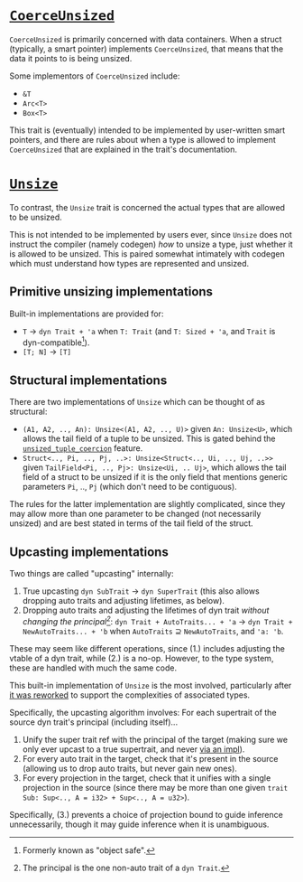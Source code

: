 # [`CoerceUnsized`](https://doc.rust-lang.org/std/ops/trait.CoerceUnsized.html)

`CoerceUnsized` is primarily concerned with data containers. When a struct
(typically, a smart pointer) implements `CoerceUnsized`, that means that the
data it points to is being unsized.

Some implementors of `CoerceUnsized` include:
* `&T`
* `Arc<T>`
* `Box<T>`

This trait is (eventually) intended to be implemented by user-written smart
pointers, and there are rules about when a type is allowed to implement
`CoerceUnsized` that are explained in the trait's documentation.

# [`Unsize`](https://doc.rust-lang.org/std/marker/trait.Unsize.html)

To contrast, the `Unsize` trait is concerned the actual types that are allowed
to be unsized.

This is not intended to be implemented by users ever, since `Unsize` does not
instruct the compiler (namely codegen) *how* to unsize a type, just whether it
is allowed to be unsized. This is paired somewhat intimately with codegen
which must understand how types are represented and unsized.

## Primitive unsizing implementations

Built-in implementations are provided for:
* `T` -> `dyn Trait + 'a` when `T: Trait` (and `T: Sized + 'a`, and `Trait`
  is dyn-compatible[^2]).
* `[T; N]` -> `[T]`

## Structural implementations

There are two implementations of `Unsize` which can be thought of as
structural:
* `(A1, A2, .., An): Unsize<(A1, A2, .., U)>` given `An: Unsize<U>`, which
  allows the tail field of a tuple to be unsized. This is gated behind the
  [`unsized_tuple_coercion`] feature.
* `Struct<.., Pi, .., Pj, ..>: Unsize<Struct<.., Ui, .., Uj, ..>>` given 
  `TailField<Pi, .., Pj>: Unsize<Ui, .. Uj>`, which allows the tail field of a
  struct to be unsized if it is the only field that mentions generic parameters
  `Pi`, .., `Pj` (which don't need to be contiguous).

The rules for the latter implementation are slightly complicated, since they
may allow more than one parameter to be changed (not necessarily unsized) and
are best stated in terms of the tail field of the struct.

[`unsized_tuple_coercion`]: https://doc.rust-lang.org/beta/unstable-book/language-features/unsized-tuple-coercion.html

## Upcasting implementations

Two things are called "upcasting" internally:
1. True upcasting `dyn SubTrait` -> `dyn SuperTrait` (this also allows
   dropping auto traits and adjusting lifetimes, as below).
2. Dropping auto traits and adjusting the lifetimes of dyn trait
   *without changing the principal[^1]*:
   `dyn Trait + AutoTraits... + 'a` -> `dyn Trait + NewAutoTraits... + 'b`
   when `AutoTraits` ⊇ `NewAutoTraits`, and `'a: 'b`.

These may seem like different operations, since (1.) includes adjusting the
vtable of a dyn trait, while (2.) is a no-op. However, to the type system,
these are handled with much the same code.

This built-in implementation of `Unsize` is the most involved, particularly
after [it was reworked](https://github.com/rust-lang/rust/pull/114036) to
support the complexities of associated types.

Specifically, the upcasting algorithm involves: For each supertrait of the
source dyn trait's principal (including itself)...
1. Unify the super trait ref with the principal of the target (making sure
   we only ever upcast to a true supertrait, and never [via an impl]).
2. For every auto trait in the target, check that it's present in the source
   (allowing us to drop auto traits, but never gain new ones).
3. For every projection in the target, check that it unifies with a single
   projection in the source (since there may be more than one given
   `trait Sub: Sup<.., A = i32> + Sup<.., A = u32>`).

[via an impl]: https://github.com/rust-lang/rust/blob/f3457dbf84cd86d284454d12705861398ece76c3/tests/ui/traits/trait-upcasting/illegal-upcast-from-impl.rs#L19

Specifically, (3.) prevents a choice of projection bound to guide inference
unnecessarily, though it may guide inference when it is unambiguous.

[^1]: The principal is the one non-auto trait of a `dyn Trait`.
[^2]: Formerly known as "object safe".
